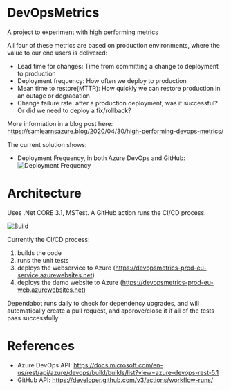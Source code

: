 # DevOpsMetrics
A project to experiment with high performing metrics

All four of these metrics are based on production environments, where the value to our end users is delivered:

- Lead time for changes: Time from committing a change to deployment to production
- Deployment frequency: How often we deploy to production
- Mean time to restore(MTTR): How quickly we can restore production in an outage or degradation
- Change failure rate: after a production deployment, was it successful? Or did we need to deploy a fix/rollback?

More information in a blog post here: https://samlearnsazure.blog/2020/04/30/high-performing-devops-metrics/

The current solution shows:
- Deployment Frequency, in both Azure DevOps and GitHub:
![Deployment Frequency](https://github.com/samsmithnz/DevOpsMetrics/blob/master/ReadmeImages/DeploymentFrequencyDemo.png)


# Architecture
Uses .Net CORE 3.1, MSTest. A GitHub action runs the CI/CD process. 

[![Build](https://github.com/samsmithnz/DevOpsMetrics/workflows/CI/CD/badge.svg)](https://github.com/samsmithnz/DevOpsMetrics/actions?query=workflow%3ACI%2FCD)

Currently the CI/CD process: 
1. builds the code
2. runs the unit tests
3. deploys the webservice to Azure (https://devopsmetrics-prod-eu-service.azurewebsites.net)
4. deploys the demo website to Azure (https://devopsmetrics-prod-eu-web.azurewebsites.net)

Dependabot runs daily to check for dependency upgrades, and will automatically create a pull request, and approve/close it if all of the tests pass successfully 

# References

- Azure DevOps API: https://docs.microsoft.com/en-us/rest/api/azure/devops/build/builds/list?view=azure-devops-rest-5.1
- GitHub API: https://developer.github.com/v3/actions/workflow-runs/